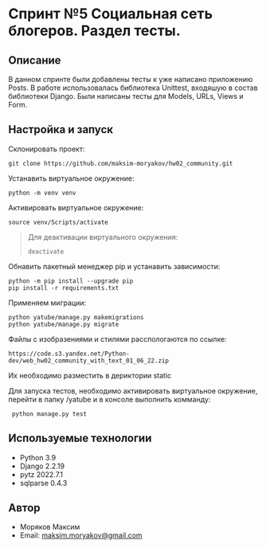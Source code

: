 # Спринт №5 Социальная сеть блогеров. Раздел тесты.

## Описание
В данном спринте были добавлены тесты к уже написано приложению Posts.
В работе использовалась библиотека Unittest, входяшую в состав библиотеки Django.
Были написаны тесты для Models, URLs, Views и Form. 

## Настройка и запуск
Склонировать проект:
```
git clone https://github.com/maksim-moryakov/hw02_community.git
```

Устанавить виртуальное окружение:
```
python -m venv venv
```
Активировать виртуальное окружение:
```
source venv/Scripts/activate
```
> Для деактивации виртуального окружения:
>
>``` 
>deactivate
>```

Обнавить пакетный менеджер pip и устанавить зависимости:
```
python -m pip install --upgrade pip
pip install -r requirements.txt
```
Применяем миграции:
```
python yatube/manage.py makemigrations
python yatube/manage.py migrate
```

Файлы с изобразениями и стилями расспологаются по ссылке: 
```
https://code.s3.yandex.net/Python-dev/web_hw02_community_with_text_01_06_22.zip
```
Их необходимо разместить в дериктории static

Для запуска тестов, необходимо активировать виртуальное окружение, перейти в папку /yatube и в консоле выполнить комманду:
```
 python manage.py test
```

## Используемые технологии
- Python 3.9
- Django 2.2.19
- pytz 2022.7.1
- sqlparse 0.4.3

## Автор
- Моряков Максим
- Email: maksim.moryakov@gmail.com 
